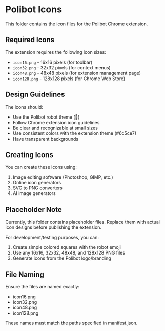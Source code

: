 # Polibot Icons

This folder contains the icon files for the Polibot Chrome extension.

## Required Icons

The extension requires the following icon sizes:
- `icon16.png` - 16x16 pixels (for toolbar)
- `icon32.png` - 32x32 pixels (for context menus)
- `icon48.png` - 48x48 pixels (for extension management page)
- `icon128.png` - 128x128 pixels (for Chrome Web Store)

## Design Guidelines

The icons should:
- Use the Polibot robot theme (🤖)
- Follow Chrome extension icon guidelines
- Be clear and recognizable at small sizes
- Use consistent colors with the extension theme (#6c5ce7)
- Have transparent backgrounds

## Creating Icons

You can create these icons using:
1. Image editing software (Photoshop, GIMP, etc.)
2. Online icon generators
3. SVG to PNG converters
4. AI image generators

## Placeholder Note

Currently, this folder contains placeholder files. Replace them with actual icon designs before publishing the extension.

For development/testing purposes, you can:
1. Create simple colored squares with the robot emoji
2. Use any 16x16, 32x32, 48x48, and 128x128 PNG files
3. Generate icons from the Polibot logo/branding

## File Naming

Ensure the files are named exactly:
- icon16.png
- icon32.png
- icon48.png
- icon128.png

These names must match the paths specified in manifest.json.
